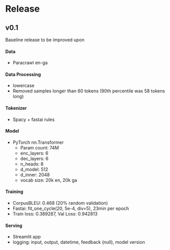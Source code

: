 # Release

## v0.1
Baseline release to be improved upon

#### Data
- Paracrawl en-ga

#### Data Processing
- lowercase
- Removed samples longer than 60 tokens (90th percentile was 58 tokens long)

#### Tokenizer
- Spacy + fastai rules

#### Model
- PyTorch nn.Transformer
    - Param count: 74M
    - enc_layers: 6
    - dec_layers: 6
    - n_heads: 8
    - d_model: 512
    - d_inner: 2048
    - vocab size: 20k en, 20k ga
    
#### Training
- CorpusBLEU: 0.468 (20% random validation)
- Fastai: fit_one_cycle(20, 5e-4, div=5), 23min per epoch
- Train loss: 0.389287, Val Loss: 0.942813

#### Serving
- Streamlit app
- logging: input, output, datetime, feedback (null), model version


